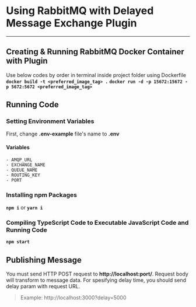 # Using RabbitMQ with Delayed Message Exchange Plugin
---

## Creating & Running RabbitMQ Docker Container with Plugin
Use below codes by order in terminal inside project folder using Dockerfile
**`docker build -t <preferred_image_tag> .`**
**`docker run -d -p 15672:15672 -p 5672:5672 <preferred_image_tag>`**

## Running Code

### Setting Environment Variables
First, change **.env-example** file's name to **.env**

#### Variables
    - AMQP_URL
    - EXCHANGE_NAME
    - QUEUE_NAME
    - ROUTING_KEY
    - PORT

### Installing npm Packages
**`npm i`** or **`yarn i`**

### Compiling TypeScript Code to Executable JavaScript Code and Running Code
**`npm start`**

## Publishing Message
You must send HTTP POST request to **http://localhost:port/**. Request body will transform to message data. For spesifying delay time, you should send delay param with request URL.
> Example: http://localhost:3000?delay=5000